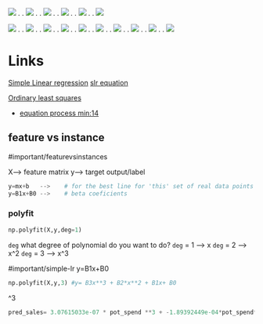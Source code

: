 
![](aharo24%202023-01-18%20at%206.33.21%20PM.png)
.
.
![](aharo24%202023-01-18%20at%206.44.12%20PM.png)
.
.
![](aharo24%202023-01-18%20at%207.17.50%20PM.png)
.
.
![](aharo24%202023-01-18%20at%207.19.48%20PM.png)
.
.
![](aharo24%202023-01-18%20at%207.20.38%20PM.png)
.
.
![](aharo24%202023-01-18%20at%207.22.33%20PM.png)

![](aharo24%202023-01-18%20at%207.26.32%20PM.png)
.
.
![](aharo24%202023-01-18%20at%207.26.49%20PM.png)
.
.
![](aharo24%202023-01-18%20at%207.28.01%20PM.png)
.
.
![](aharo24%202023-01-18%20at%207.28.46%20PM.png)
.
.
![](aharo24%202023-01-18%20at%207.30.18%20PM.png)
.
.
![](aharo24%202023-01-18%20at%207.31.42%20PM.png)
.
.
![](aharo24%202023-01-18%20at%207.32.34%20PM.png)
.
.
![](aharo24%202023-01-18%20at%207.33.44%20PM.png)
.
.
![](aharo24%202023-01-18%20at%207.37.41%20PM.png)
.
.
![](aharo24%202023-01-18%20at%207.38.33%20PM.png)







# Links
[Simple Linear regression](https://en.wikipedia.org/wiki/Simple_linear_regression)
	[slr equation](https://en.wikipedia.org/wiki/Simple_linear_regression#Intuition_about_the_slope)

[Ordinary least squares](https://en.wikipedia.org/wiki/Ordinary_least_squares)
- [equation process min:14](https://www.udemy.com/course/python-for-machine-learning-data-science-masterclass/learn/lecture/22976300?start=570#overview)




## feature vs instance
#important/featurevsinstances 

X--> feature matrix
y--> target output/label

```python
y=mx+b   -->    # for the best line for 'this' set of real data points
y=B1x+B0 -->    # beta coeficients
```


### polyfit

``` python
np.polyfit(X,y,deg=1)   
```
`deg` what degree of polynomial do you want to do?
`deg` = 1 --> x
`deg` = 2 --> x^2
`deg` = 3 --> x^3

#important/simple-lr
y=B1x+B0
```python
np.polyfit(X,y,3) #y= B3x**3 + B2*x**2 + B1x+ B0
```

^3
```python
pred_sales= 3.07615033e-07 * pot_spend **3 + -1.89392449e-04*pot_spend**2 + 8.20886302e-02*pot_spend+2.70495053e+00
```




